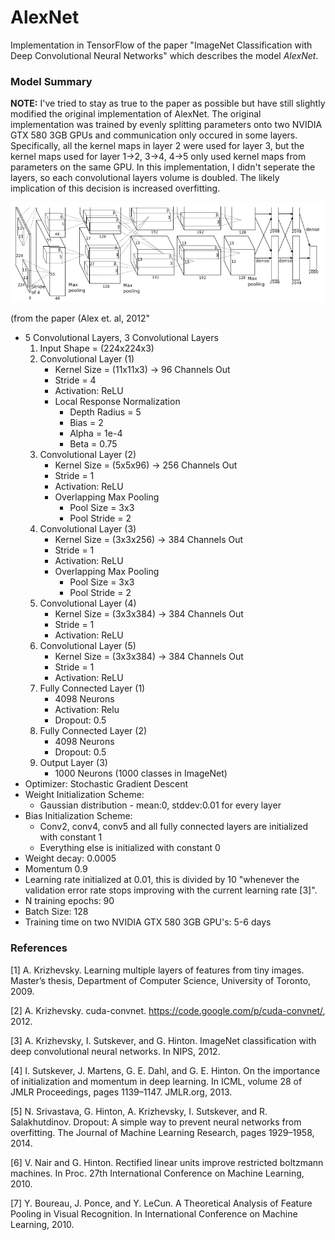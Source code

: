 # AlexNet

Implementation in TensorFlow of the paper "ImageNet Classification with Deep Convolutional Neural Networks" which describes the model _AlexNet_.

### Model Summary

**NOTE:** I've tried to stay as true to the paper as possible but have still slightly modified the original implementation of AlexNet. The original implementation was trained by evenly splitting parameters onto two NVIDIA GTX 580 3GB GPUs and communication only occured in some layers. Specifically, all the kernel maps in layer 2 were used for layer 3, but the kernel maps used for layer 1->2, 3->4, 4->5 only used kernel maps from parameters on the same GPU. In this implementation, I didn't seperate the layers, so each convolutional layers volume is doubled. The likely implication of this decision is increased overfitting.  

![](https://github.com/eltonlaw/machine-learning-models/blob/master/AlexNet/images/architecture.png?raw=true)


(from the paper (Alex et. al, 2012"

* 5 Convolutional Layers, 3 Convolutional Layers
	1. Input Shape = (224x224x3)
	2. Convolutional Layer (1) 
		* Kernel Size = (11x11x3) -> 96 Channels Out
		* Stride = 4
		* Activation: ReLU
		* Local Response Normalization
			* Depth Radius = 5
			* Bias = 2
			* Alpha = 1e-4
			* Beta = 0.75
	3. Convolutional Layer (2) 
		* Kernel Size = (5x5x96) -> 256 Channels Out
		* Stride = 1
		* Activation: ReLU
		* Overlapping Max Pooling
			* Pool Size = 3x3
			* Pool Stride = 2
	4. Convolutional Layer (3)
 		* Kernel Size = (3x3x256) ->  384 Channels Out
		* Stride = 1
		* Activation: ReLU
		* Overlapping Max Pooling
			* Pool Size = 3x3
			* Pool Stride = 2
	5. Convolutional Layer (4)
		* Kernel Size = (3x3x384) ->  384 Channels Out
		* Stride = 1
		* Activation: ReLU
	6. Convolutional Layer (5)
 		* Kernel Size = (3x3x384) ->  384 Channels Out
		* Stride = 1
		* Activation: ReLU
	7. Fully Connected Layer (1)
		* 4098 Neurons
		* Activation: Relu
		* Dropout: 0.5
	8. Fully Connected Layer (2)
		* 4098 Neurons
		* Dropout: 0.5
	9. Output Layer (3)
		* 1000 Neurons (1000 classes in ImageNet)
* Optimizer: Stochastic Gradient Descent
* Weight Initialization Scheme:
	* Gaussian distribution - mean:0, stddev:0.01 for every layer
* Bias Initialization Scheme:
	* Conv2, conv4, conv5 and all fully connected layers are initialized with constant 1
	* Everything else is initialized with constant 0
* Weight decay: 0.0005
* Momentum 0.9
* Learning rate initialized at 0.01, this is divided by 10 "whenever the validation error rate stops improving with the current learning rate [3]".
* N training epochs: 90
* Batch Size: 128
* Training time on two NVIDIA GTX 580 3GB GPU's: 5-6 days

### References

[1] A. Krizhevsky. Learning multiple layers of features from tiny images. Master’s thesis, Department of Computer Science, University of Toronto, 2009.

[2] A. Krizhevsky. cuda-convnet. https://code.google.com/p/cuda-convnet/, 2012.
  
[3] A. Krizhevsky, I. Sutskever, and G. Hinton. ImageNet classification with deep convolutional neural networks. In NIPS, 2012.

[4] I. Sutskever, J. Martens, G. E. Dahl, and G. E. Hinton. On the importance of initialization and momentum in deep learning. In ICML, volume 28 of JMLR Proceedings, pages 1139–1147. JMLR.org, 2013.

[5] N. Srivastava, G. Hinton, A. Krizhevsky, I. Sutskever, and R. Salakhutdinov. Dropout: A simple way to prevent neural networks from overfitting. The Journal of Machine Learning Research, pages 1929–1958, 2014.

[6] V. Nair and G. Hinton. Rectified linear units improve restricted boltzmann machines. In Proc. 27th  International Conference on Machine Learning, 2010. 

[7] Y. Boureau, J. Ponce, and Y. LeCun. A Theoretical Analysis of Feature Pooling in Visual Recognition. In International Conference on Machine Learning, 2010.

